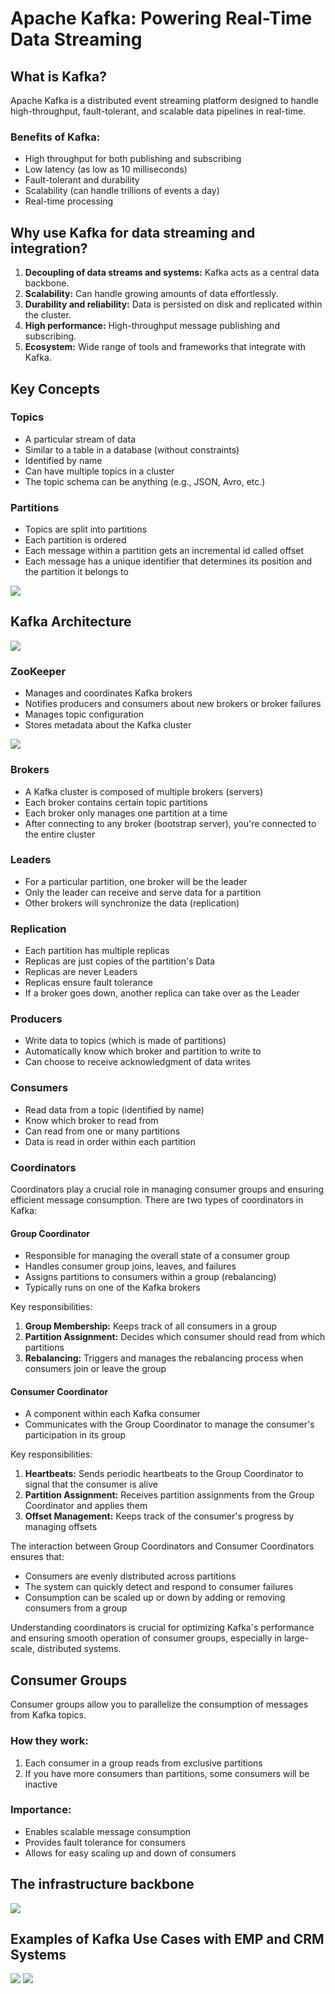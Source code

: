 # Apache Kafka: Powering Real-Time Data Streaming

## What is Kafka?

Apache Kafka is a distributed event streaming platform designed to handle high-throughput, fault-tolerant, and scalable data pipelines in real-time.

### Benefits of Kafka:
- High throughput for both publishing and subscribing
- Low latency (as low as 10 milliseconds)
- Fault-tolerant and durability
- Scalability (can handle trillions of events a day)
- Real-time processing

## Why use Kafka for data streaming and integration?

1. **Decoupling of data streams and systems:** Kafka acts as a central data backbone.
2. **Scalability:** Can handle growing amounts of data effortlessly.
3. **Durability and reliability:** Data is persisted on disk and replicated within the cluster.
4. **High performance:** High-throughput message publishing and subscribing.
5. **Ecosystem:** Wide range of tools and frameworks that integrate with Kafka.

## Key Concepts

### Topics
- A particular stream of data
- Similar to a table in a database (without constraints)
- Identified by name
- Can have multiple topics in a cluster
- The topic schema can be anything (e.g., JSON, Avro, etc.)

### Partitions
- Topics are split into partitions
- Each partition is ordered
- Each message within a partition gets an incremental id called offset
- Each message has a unique identifier that determines its position and the partition it belongs to

![](images/partitions.png)

## Kafka Architecture

![](images/cluster.png)

### ZooKeeper
- Manages and coordinates Kafka brokers
- Notifies producers and consumers about new brokers or broker failures
- Manages topic configuration
- Stores metadata about the Kafka cluster

![](images/zookeeper.png)

### Brokers
- A Kafka cluster is composed of multiple brokers (servers)
- Each broker contains certain topic partitions
- Each broker only manages one partition at a time
- After connecting to any broker (bootstrap server), you're connected to the entire cluster

### Leaders
- For a particular partition, one broker will be the leader
- Only the leader can receive and serve data for a partition
- Other brokers will synchronize the data (replication)

### Replication
- Each partition has multiple replicas
- Replicas are just copies of the partition's Data
- Replicas are never Leaders
- Replicas ensure fault tolerance
- If a broker goes down, another replica can take over as the Leader

### Producers
- Write data to topics (which is made of partitions)
- Automatically know which broker and partition to write to
- Can choose to receive acknowledgment of data writes

### Consumers
- Read data from a topic (identified by name)
- Know which broker to read from
- Can read from one or many partitions
- Data is read in order within each partition

### Coordinators

Coordinators play a crucial role in managing consumer groups and ensuring efficient message consumption. There are two types of coordinators in Kafka:

#### Group Coordinator
- Responsible for managing the overall state of a consumer group
- Handles consumer group joins, leaves, and failures
- Assigns partitions to consumers within a group (rebalancing)
- Typically runs on one of the Kafka brokers

Key responsibilities:

1. **Group Membership:** Keeps track of all consumers in a group
2. **Partition Assignment:** Decides which consumer should read from which partitions
3. **Rebalancing:** Triggers and manages the rebalancing process when consumers join or leave the group

#### Consumer Coordinator
- A component within each Kafka consumer
- Communicates with the Group Coordinator to manage the consumer's participation in its group

Key responsibilities:

1. **Heartbeats:** Sends periodic heartbeats to the Group Coordinator to signal that the consumer is alive
2. **Partition Assignment:** Receives partition assignments from the Group Coordinator and applies them
3. **Offset Management:** Keeps track of the consumer's progress by managing offsets

The interaction between Group Coordinators and Consumer Coordinators ensures that:

- Consumers are evenly distributed across partitions
- The system can quickly detect and respond to consumer failures
- Consumption can be scaled up or down by adding or removing consumers from a group

Understanding coordinators is crucial for optimizing Kafka's performance and ensuring smooth operation of consumer groups, especially in large-scale, distributed systems.


## Consumer Groups

Consumer groups allow you to parallelize the consumption of messages from Kafka topics.

### How they work:
1. Each consumer in a group reads from exclusive partitions
2. If you have more consumers than partitions, some consumers will be inactive

### Importance:
- Enables scalable message consumption
- Provides fault tolerance for consumers
- Allows for easy scaling up and down of consumers

## The infrastructure backbone

![](images/infrastructure.png)

## Examples of Kafka Use Cases with EMP and CRM Systems
![](images/EMP-System.png)
![](images/CRM-System.png)
